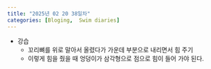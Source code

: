 ```yaml
---
title: "2025년 02 20 38일차"
categories: [Bloging,  Swim diaries]
---
```


- 강습
  - 꼬리뼈를 위로 말아서 올렸다가 가운데 부분으로 내리면서 힘 주기
  - 이렇게 힘을 줬을 때 엉덩이가 삼각형으로 점으로 힘이 들어 가야 된다.